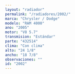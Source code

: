 ```yaml
---
layout: "radiador"
permalink: "/radiadores/2002/"
marca: "Chrysler / Dodge"
modelo: "RAM 4000"
ano: "2005"
motor: "V8 5.7"
transmision: "Estándar"
parte: "432514"
clima: "Con clima"
alto: "24 1/8"
ancho: "18 7/8"
observaciones: ""
id: "2002"
---
```


